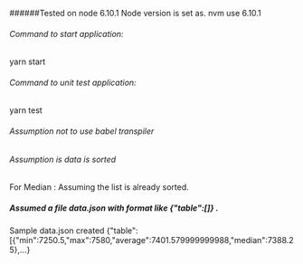 ######Tested on node 6.10.1 Node version is set as.
nvm use 6.10.1

###### Command to start application:
yarn start

###### Command to unit test application:
yarn test

###### Assumption not to use babel transpiler

###### Assumption is data is sorted

For Median : Assuming the list is already sorted.

##### Assumed a file data.json with format like {"table":[]} .
Sample data.json created {"table":[{"min":7250.5,"max":7580,"average":7401.579999999988,"median":7388.25},...}
